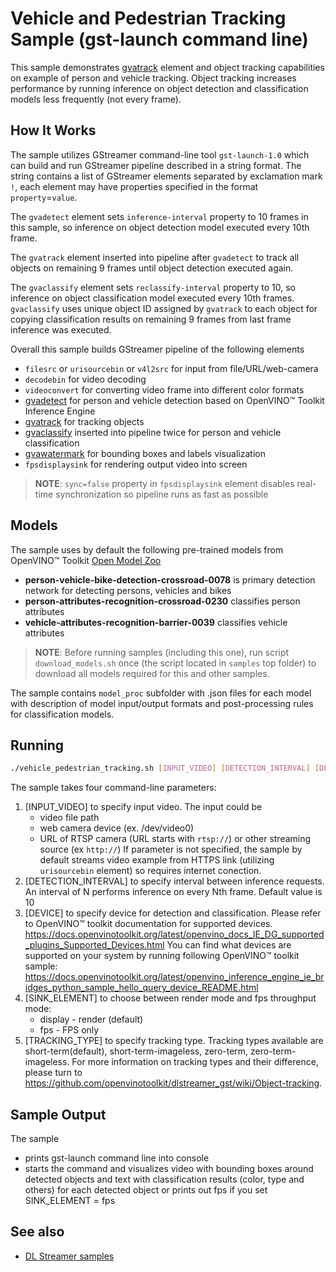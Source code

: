 # Vehicle and Pedestrian Tracking Sample (gst-launch command line)

This sample demonstrates [gvatrack](https://github.com/openvinotoolkit/dlstreamer_gst/wiki/gvatrack) element and object tracking capabilities on example of person and vehicle tracking. Object tracking increases performance by running inference on object detection and classification models less frequently (not every frame).

## How It Works
The sample utilizes GStreamer command-line tool `gst-launch-1.0` which can build and run GStreamer pipeline described in a string format.
The string contains a list of GStreamer elements separated by exclamation mark `!`, each element may have properties specified in the format `property`=`value`.

The `gvadetect` element sets `inference-interval` property to 10 frames in this sample, so inference on object detection model executed every 10th frame.

The `gvatrack` element inserted into pipeline after `gvadetect` to track all objects on remaining 9 frames until object detection executed again.

The `gvaclassify` element sets `reclassify-interval` property to 10, so inference on object classification model executed every 10th frames. `gvaclassify` uses unique object ID assigned by `gvatrack` to each object for copying classification results on remaining 9 frames from last frame inference was executed.

Overall this sample builds GStreamer pipeline of the following elements
* `filesrc` or `urisourcebin` or `v4l2src` for input from file/URL/web-camera
* `decodebin` for video decoding
* `videoconvert` for converting video frame into different color formats
* [gvadetect](https://github.com/openvinotoolkit/dlstreamer_gst/wiki/gvadetect) for person and vehicle detection based on OpenVINO™ Toolkit Inference Engine
* [gvatrack](https://github.com/openvinotoolkit/dlstreamer_gst/wiki/gvatrack) for tracking objects
* [gvaclassify](https://github.com/openvinotoolkit/dlstreamer_gst/wiki/gvaclassify) inserted into pipeline twice for person and vehicle classification
* [gvawatermark](https://github.com/openvinotoolkit/dlstreamer_gst/wiki/gvawatermark) for bounding boxes and labels visualization
* `fpsdisplaysink` for rendering output video into screen
> **NOTE**: `sync=false` property in `fpsdisplaysink` element disables real-time synchronization so pipeline runs as fast as possible

## Models

The sample uses by default the following pre-trained models from OpenVINO™ Toolkit [Open Model Zoo](https://github.com/openvinotoolkit/open_model_zoo)
*   __person-vehicle-bike-detection-crossroad-0078__ is primary detection network for detecting persons, vehicles and bikes
*   __person-attributes-recognition-crossroad-0230__ classifies person attributes
*   __vehicle-attributes-recognition-barrier-0039__ classifies vehicle attributes

> **NOTE**: Before running samples (including this one), run script `download_models.sh` once (the script located in `samples` top folder) to download all models required for this and other samples.

The sample contains `model_proc` subfolder with .json files for each model with description of model input/output formats and post-processing rules for classification models.

## Running

```sh
./vehicle_pedestrian_tracking.sh [INPUT_VIDEO] [DETECTION_INTERVAL] [DEVICE] [SINK_ELEMENT] [TRACKING_TYPE]
```

The sample takes four command-line parameters:
1. [INPUT_VIDEO] to specify input video.
The input could be
    * video file path
    * web camera device (ex. /dev/video0)
    * URL of RTSP camera (URL starts with `rtsp://`) or other streaming source (ex `http://`)
If parameter is not specified, the sample by default streams video example from HTTPS link (utilizing `urisourcebin` element) so requires internet conection.
2. [DETECTION_INTERVAL] to specify interval between inference requests. An interval of N performs inference on every Nth frame. Default value is 10
3. [DEVICE] to specify device for detection and classification.
    Please refer to OpenVINO™ toolkit documentation for supported devices.
    https://docs.openvinotoolkit.org/latest/openvino_docs_IE_DG_supported_plugins_Supported_Devices.html
    You can find what devices are supported on your system by running following OpenVINO™ toolkit sample:
    https://docs.openvinotoolkit.org/latest/openvino_inference_engine_ie_bridges_python_sample_hello_query_device_README.html
4. [SINK_ELEMENT] to choose between render mode and fps throughput mode:
    * display - render (default)
    * fps - FPS only
5. [TRACKING_TYPE] to specify tracking type. 
    Tracking types available are short-term(default), short-term-imageless, zero-term, zero-term-imageless.
    For more information on tracking types and their difference, please turn to
    https://github.com/openvinotoolkit/dlstreamer_gst/wiki/Object-tracking.

## Sample Output

The sample
* prints gst-launch command line into console
* starts the command and visualizes video with bounding boxes around detected objects and text with classification results (color, type and others) for each detected object or prints out fps if you set SINK_ELEMENT = fps

## See also
* [DL Streamer samples](../../README.md)
